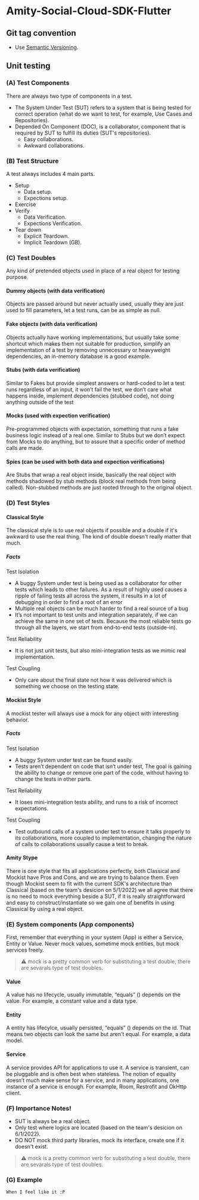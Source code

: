 # Amity-Social-Cloud-SDK-Flutter


## Git tag convention
- Use [Semantic Versioning](https://semver.org/).

## Unit testing

### (A) Test Components

There are always two type of components in a test.

- The System Under Test (SUT) refers to a system that is being tested for correct operation (what do we want to test, for example, Use Cases and Repositories).
- Depended On Component (DOC), is a collaborator, component that is required by SUT to fulfill its duties (SUT's repositories).
  - Easy collaborations.
  - Awkward collaborations.

### (B) Test Structure

A test always includes 4 main parts.

- Setup
  - Data setup.
  - Expections setup.
- Exercise
- Verify
  - Data Verification.
  - Expections Verification.
- Tear down
  - Explicit Teardown.
  - Implicit Teardown (GB).

### (C) Test Doubles
Any kind of pretended objects used in place of a real object for testing purpose. 

#### Dummy objects (with data verification)
Objects are passed around but never actually used, usually they are just used to fill parameters, let a test runs, can be as simple as null.

#### Fake objects (with data verification)
Objects actually have working implementations, but usually take some shortcut which makes them not suitable for production, simplify an implementation of a test by removing unnecessary or heavyweight dependencies, an in-memory database is a good example.

#### Stubs (with data verification)
Similar to Fakes but provide simplest answers or hard-coded to let a test runs regardless of an input, it won’t fail the test, we don’t care what happens inside, implement dependencies (stubbed code), not doing anything outside of the test

#### Mocks (used with expection verification)
Pre-programmed objects with expectation, something that runs a fake business logic instead of a real one. Similar to Stubs but we don’t expect from Mocks to do anything, but to assure that a specific order of method calls are made.

#### Spies (can be used with both data and expection verifications)
Are Stubs that wrap a real object inside, basically the real object with methods shadowed by stub methods (block real methods from being called). Non-stubbed methods are just rooted through to the original object.

### (D) Test Styles

#### Classical Style
The classical style is to use real objects if possible and a double if it's awkward to use the real thing. The kind of double doesn't really matter that much.

##### Facts
Test Isolation
- A buggy System under test is being used as a collaborator for other tests which leads to other failures. As a result of highly used causes a ripple of failing tests all across the system, it results in a lot of debugging in order to find a root of an error
- Multiple real objects can be much harder to find a real source of a bug
- It’s not important to test units and integration separately, if we can achieve the same in one set of tests. Because the most reliable tests go through all the layers, we start from end-to-end tests (outside-in).

Test Reliability
- It is not just unit tests, but also mini-integration tests as we mimic real implementation.

Test Coupling
- Only care about the final state not how it was delivered which is something we choose on the testing state.

#### Mockist Style
A mockist tester will always use a mock for any object with interesting behavior.

##### Facts

Test Isolation
- A buggy System under test can be found easily.
- Tests aren’t dependent on code that isn’t under test, The goal is gaining the ability to change or remove one part of the code, without having to change the tests in other parts.

Test Reliability
- It loses mini-integration tests ability, and runs to a risk of incorrect expectations.

Test Coupling
- Test outbound calls of a system under test to ensure it talks properly to its collaborations, more coupled to implementation, changing the nature of calls to collaborations usually cause a test to break.

#### Amity Stype
There is one style that fits all applications perfectly, both Classical and Mockist have Pros and Cons, and we are trying to balance them. Even though Mockist seem to fit with the current SDK's architecture than Classical (based on the team's desicion on 5/1/2022) we all agree that there is no need to mock everything beside a SUT, if it is really straightforward and easy to construct/instantiate so we gain one of benefits in using Classical by using a real object.

### (E) System components (App components)
First, remember that everything in your system (App) is either a Service, Entity or Value. Never mock values, sometime mock entities, but mock services freely.
> :warning: mock is a pretty common verb for substituting a test double, there are sevarals type of test doubles.

#### Value
A value has no lifecycle, usually immutable, “equals” () depends on the value. For example, a constant value and a data type. 

#### Entity
A entity has lifecylce, usually persisted, “equals” () depends on the id. That means two objects can look the same but aren't equal. For example, a data model.

#### Service
A service provides API for applications to use it. A service is transient, can be pluggable and is often best when stateless. The notion of equality doesn’t much make sense for a service, and in many applications, one instance of a service is enough. For example, Room, Restrofit and OkHttp client.

### (F) Importance Notes!
- SUT is always be a real object.
- Only test where logics are located (based on the team's desicion on 6/1/2022).
- DO NOT mock third party libraries, mock its interface, create one if it doesn't exist.
> :warning: mock is a pretty common verb for substituting a test double, there are sevarals type of test doubles.

### (G) Example

```
When I feel like it :P
```
